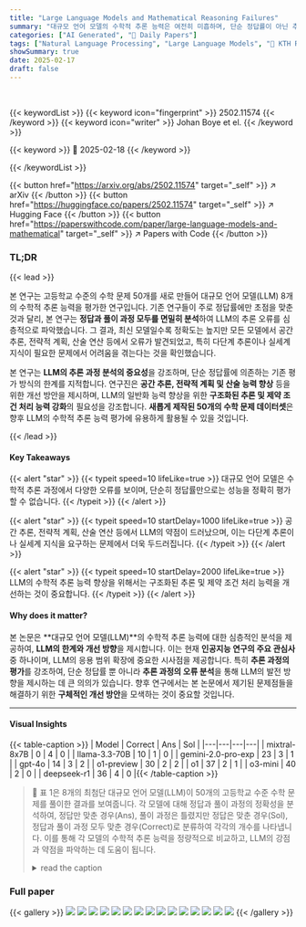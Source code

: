 ```yaml
---
title: "Large Language Models and Mathematical Reasoning Failures"
summary: "대규모 언어 모델의 수학적 추론 능력은 여전히 미흡하며, 단순 정답률이 아닌 추론 과정 분석을 통해 이를 개선해야 합니다."
categories: ["AI Generated", "🤗 Daily Papers"]
tags: ["Natural Language Processing", "Large Language Models", "🏢 KTH Royal Institute of Technology",]
showSummary: true
date: 2025-02-17
draft: false
---
```


<br>

{{< keywordList >}}
{{< keyword icon="fingerprint" >}} 2502.11574 {{< /keyword >}}
{{< keyword icon="writer" >}} Johan Boye et el. {{< /keyword >}}
 
{{< keyword >}} 🤗 2025-02-18 {{< /keyword >}}
 
{{< /keywordList >}}

{{< button href="https://arxiv.org/abs/2502.11574" target="_self" >}}
↗ arXiv
{{< /button >}}
{{< button href="https://huggingface.co/papers/2502.11574" target="_self" >}}
↗ Hugging Face
{{< /button >}}
{{< button href="https://paperswithcode.com/paper/large-language-models-and-mathematical" target="_self" >}}
↗ Papers with Code
{{< /button >}}




### TL;DR


{{< lead >}}

본 연구는 고등학교 수준의 수학 문제 50개를 새로 만들어 대규모 언어 모델(LLM) 8개의 수학적 추론 능력을 평가한 연구입니다. 기존 연구들이 주로 정답률에만 초점을 맞춘 것과 달리, 본 연구는 **정답과 풀이 과정 모두를 면밀히 분석**하여 LLM의 추론 오류를 심층적으로 파악했습니다. 그 결과, 최신 모델일수록 정확도는 높지만 모든 모델에서 공간 추론, 전략적 계획, 산술 연산 등에서 오류가 발견되었고, 특히 다단계 추론이나 실세계 지식이 필요한 문제에서 어려움을 겪는다는 것을 확인했습니다. 

본 연구는 **LLM의 추론 과정 분석의 중요성**을 강조하며, 단순 정답률에 의존하는 기존 평가 방식의 한계를 지적합니다.  연구진은 **공간 추론, 전략적 계획 및 산술 능력 향상** 등을 위한 개선 방안을 제시하며, LLM의 일반화 능력 향상을 위한 **구조화된 추론 및 제약 조건 처리 능력 강화**의 필요성을 강조합니다.  **새롭게 제작된 50개의 수학 문제 데이터셋**은 향후 LLM의 수학적 추론 능력 평가에 유용하게 활용될 수 있을 것입니다.

{{< /lead >}}


#### Key Takeaways

{{< alert "star" >}}
{{< typeit speed=10 lifeLike=true >}} 대규모 언어 모델은 수학적 추론 과정에서 다양한 오류를 보이며, 단순히 정답률만으로는 성능을 정확히 평가할 수 없습니다. {{< /typeit >}}
{{< /alert >}}

{{< alert "star" >}}
{{< typeit speed=10 startDelay=1000 lifeLike=true >}} 공간 추론, 전략적 계획, 산술 연산 등에서 LLM의 약점이 드러났으며, 이는 다단계 추론이나 실세계 지식을 요구하는 문제에서 더욱 두드러집니다. {{< /typeit >}}
{{< /alert >}}

{{< alert "star" >}}
{{< typeit speed=10 startDelay=2000 lifeLike=true >}} LLM의 수학적 추론 능력 향상을 위해서는 구조화된 추론 및 제약 조건 처리 능력을 개선하는 것이 중요합니다. {{< /typeit >}}
{{< /alert >}}

#### Why does it matter?
본 논문은 **대규모 언어 모델(LLM)**의 수학적 추론 능력에 대한 심층적인 분석을 제공하여, **LLM의 한계와 개선 방향**을 제시합니다.  이는 현재 **인공지능 연구의 주요 관심사** 중 하나이며, LLM의 응용 범위 확장에 중요한 시사점을 제공합니다. 특히 **추론 과정의 평가**를 강조하여, 단순 정답률 뿐 아니라 **추론 과정의 오류 분석**을 통해 LLM의 발전 방향을 제시하는 데 큰 의의가 있습니다.  향후 연구에서는 본 논문에서 제기된 문제점들을 해결하기 위한 **구체적인 개선 방안**을 모색하는 것이 중요할 것입니다.

------
#### Visual Insights





{{< table-caption >}}
| Model | Correct | Ans | Sol |
|---|---|---|---|
| mixtral-8x7B | 0 | 4 | 0 |
| llama-3.3-70B | 10 | 1 | 0 |
| gemini-2.0-pro-exp | 23 | 3 | 1 |
| gpt-4o | 14 | 3 | 2 |
| o1-preview | 30 | 2 | 2 |
| o1 | 37 | 2 | 1 |
| o3-mini | 40 | 2 | 0 |
| deepseek-r1 | 36 | 4 | 0 |{{< /table-caption >}}

> 🔼 표 1은 8개의 최첨단 대규모 언어 모델(LLM)이 50개의 고등학교 수준 수학 문제를 풀이한 결과를 보여줍니다. 각 모델에 대해 정답과 풀이 과정의 정확성을 분석하여, 정답만 맞춘 경우(Ans), 풀이 과정은 틀렸지만 정답은 맞춘 경우(Sol), 정답과 풀이 과정 모두 맞춘 경우(Correct)로 분류하여 각각의 개수를 나타냅니다. 이를 통해 각 모델의 수학적 추론 능력을 정량적으로 비교하고, LLM의 강점과 약점을 파악하는 데 도움이 됩니다.
> <details>
> <summary>read the caption</summary>
> Table 1: The number of problems correctly solved and answered (out of 50). Ans = correct answer but wrong solution. Sol = correct solution but wrong final answer.
> </details>





### Full paper

{{< gallery >}}
<img src="paper_images/1.png" class="grid-w50 md:grid-w33 xl:grid-w25" />
<img src="paper_images/2.png" class="grid-w50 md:grid-w33 xl:grid-w25" />
<img src="paper_images/3.png" class="grid-w50 md:grid-w33 xl:grid-w25" />
<img src="paper_images/4.png" class="grid-w50 md:grid-w33 xl:grid-w25" />
<img src="paper_images/5.png" class="grid-w50 md:grid-w33 xl:grid-w25" />
<img src="paper_images/6.png" class="grid-w50 md:grid-w33 xl:grid-w25" />
<img src="paper_images/7.png" class="grid-w50 md:grid-w33 xl:grid-w25" />
<img src="paper_images/8.png" class="grid-w50 md:grid-w33 xl:grid-w25" />
<img src="paper_images/9.png" class="grid-w50 md:grid-w33 xl:grid-w25" />
<img src="paper_images/10.png" class="grid-w50 md:grid-w33 xl:grid-w25" />
<img src="paper_images/11.png" class="grid-w50 md:grid-w33 xl:grid-w25" />
<img src="paper_images/12.png" class="grid-w50 md:grid-w33 xl:grid-w25" />
<img src="paper_images/13.png" class="grid-w50 md:grid-w33 xl:grid-w25" />
<img src="paper_images/14.png" class="grid-w50 md:grid-w33 xl:grid-w25" />
<img src="paper_images/15.png" class="grid-w50 md:grid-w33 xl:grid-w25" />
{{< /gallery >}}